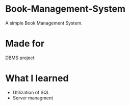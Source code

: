 # Book-Management-System
A simple Book Management System.

# Made for
DBMS project

# What I learned
  
   * Utilization of SQL
   * Server managment
   
